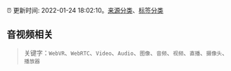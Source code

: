 :alarm_clock: 更新时间: 2022-01-24 18:02:10。[来源分类](../README.md)、[标签分类](../TAGS.md)

## 音视频相关


> 关键字：`WebVR`、`WebRTC`、`Video`、`Audio`、`图像`、`音频`、`视频`、`直播`、`摄像头`、`播放器`


